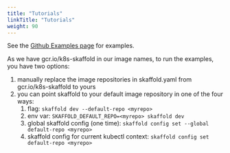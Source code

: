 ```yaml
---
title: "Tutorials"
linkTitle: "Tutorials"
weight: 90
---
```


See the [Github Examples page](https://github.com/GoogleContainerTools/skaffold/tree/master/examples) for examples. 

As we have gcr.io/k8s-skaffold in our image names, to run the examples, you have two options: 

1. manually replace the image repositories in skaffold.yaml from gcr.io/k8s-skaffold to yours 
1. you can point skaffold to your default image repository in one of the four ways:
    1. flag: `skaffold dev --default-repo <myrepo>`
    1. env var: `SKAFFOLD_DEFAULT_REPO=<myrepo> skaffold dev`
    1. global skaffold config (one time): `skaffold config set --global default-repo <myrepo>`
    1. skaffold config for current kubectl context: `skaffold config set default-repo <myrepo>`
